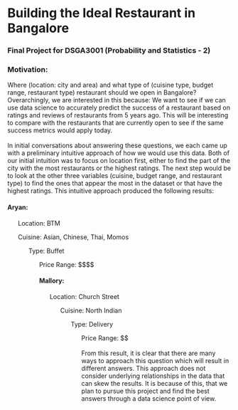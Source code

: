 # Building the Ideal Restaurant in Bangalore
### Final Project for DSGA3001 (Probability and Statistics - 2)

<h3>Motivation:</h3>
Where (location: city and area) and what type of (cuisine type, budget range, restaurant type) restaurant should we open in Bangalore? 
<br>
Overarchingly, we are interested in this because: We want to see if we can use data science to accurately predict the success of a restaurant based on ratings and reviews of restaurants from 5 years ago. This will be interesting to compare with the restaurants that are currently open to see if the same success metrics would apply today.
<br>
<br>
In initial conversations about answering these questions, we each came up with a preliminary intuitive approach of how we would use this data. Both of our initial intuition was to focus on location first, either to find the part of the city with the most restaurants or the highest ratings. The next step would be to look at the other three variables (cuisine, budget range, and restaurant type) to find the ones that appear the most in the dataset or that have the highest ratings. This intuitive approach produced the following results: 
<br>

<h4>Aryan:</h4>
<ul>Location: BTM </ul>
<ul>Cuisine: Asian, Chinese, Thai, Momos
<ul> Type: Buffet
<ul> Price Range: $$$$


<h4>Mallory:</h4>
<ul>Location: Church Street
<ul>Cuisine: North Indian
<ul>Type: Delivery
<ul>Price Range: $$
<br>
<br>
From this result, it is clear that there are many ways to approach this question which will result in different answers. This approach does not consider underlying relationships in the data that can skew the results.
It is because of this, that we plan to pursue this project and find the best answers through a data science point of view.

